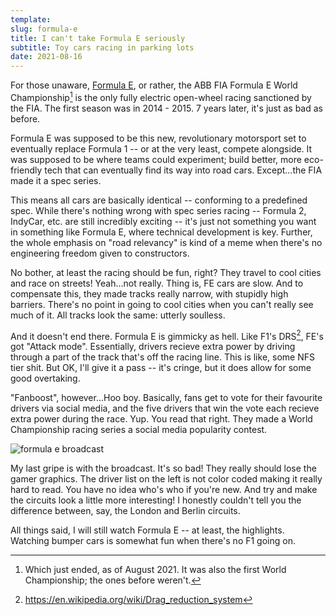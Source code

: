 ```yaml
---
template:
slug: formula-e
title: I can't take Formula E seriously
subtitle: Toy cars racing in parking lots
date: 2021-08-16
---
```


For those unaware, [Formula E](https://en.wikipedia.org/wiki/Formula_E),
or rather, the ABB FIA Formula E World Championship[^1] is the only
fully electric open-wheel racing sanctioned by the FIA. The first season
was in 2014 - 2015. 7 years later, it's just as bad as before.

[^1]: Which just ended, as of August 2021. It was also the first World
    Championship; the ones before weren't.

Formula E was supposed to be this new, revolutionary motorsport set to
eventually replace Formula 1 -- or at the very least, compete alongside.
It was supposed to be where teams could experiment; build better, more
eco-friendly tech that can eventually find its way into road cars.
Except...the FIA made it a spec series.

This means all cars are basically identical -- conforming to a
predefined spec. While there's nothing wrong with spec series racing --
Formula 2, IndyCar, etc. are still incredibly exciting -- it's just not
something you want in something like Formula E, where technical
development is key. Further, the whole emphasis on "road relevancy" is
kind of a meme when there's no engineering freedom given to
constructors.

No bother, at least the racing should be fun, right? They travel to cool
cities and race on streets! Yeah...not really. Thing is, FE cars are
slow. And to compensate this, they made tracks really narrow, with
stupidly high barriers. There's no point in going to cool cities when
you can't really see much of it. All tracks look the same: utterly
soulless.

And it doesn't end there. Formula E is gimmicky as hell. Like F1's
DRS[^2], FE's got "Attack mode". Essentially, drivers recieve extra
power by driving through a part of the track that's off the racing line.
This is like, some NFS tier shit. But OK, I'll give it a pass -- it's
cringe, but it does allow for some good overtaking.

[^2]: https://en.wikipedia.org/wiki/Drag_reduction_system

"Fanboost", however...Hoo boy. Basically, fans get to vote for their
favourite drivers via social media, and the five drivers that win the
vote each recieve extra power during the race. Yup. You read that right.
They made a World Championship racing series a social media popularity
contest.

![formula e broadcast](https://x.icyphox.sh/VOodw.png)

My last gripe is with the broadcast. It's so bad! They really should
lose the gamer graphics. The driver list on the left is not color coded
making it really hard to read. You have no idea who's who if you're new.
And try and make the circuits look a little more interesting! I honestly
couldn't tell you the difference between, say, the London and Berlin
circuits.

All things said, I will still watch Formula E -- at least, the
highlights. Watching bumper cars is somewhat fun when there's no F1
going on.


